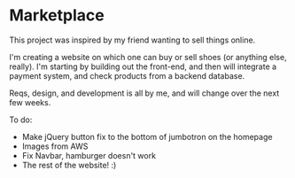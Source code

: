 # Marketplace

This project was inspired by my friend wanting to sell things online. 

I'm creating a website on which one can buy or sell shoes (or anything else, really). I'm starting by building out the front-end, and then will integrate a payment system, and check products from a backend database.

Reqs, design, and development is all by me, and will change over the next few weeks.

To do: 
- Make jQuery button fix to the bottom of jumbotron on the homepage
- Images from AWS
- Fix Navbar, hamburger doesn't work
- The rest of the website! :)